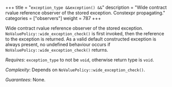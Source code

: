 +++
title = "`exception_type &&exception() &&`"
description = "Wide contract rvalue reference observer of the stored exception. Constexpr propagating."
categories = ["observers"]
weight = 787
+++

Wide contract rvalue reference observer of the stored exception. `NoValuePolicy::wide_exception_check()` is first invoked, then the reference to the exception is returned. As a valid default constructed exception is always present, no undefined behaviour occurs if `NoValuePolicy::wide_exception_check()` returns.

*Requires*: `exception_type` to not be `void`, otherwise return type is `void`.

*Complexity*: Depends on `NoValuePolicy::wide_exception_check()`.

*Guarantees*: None.
